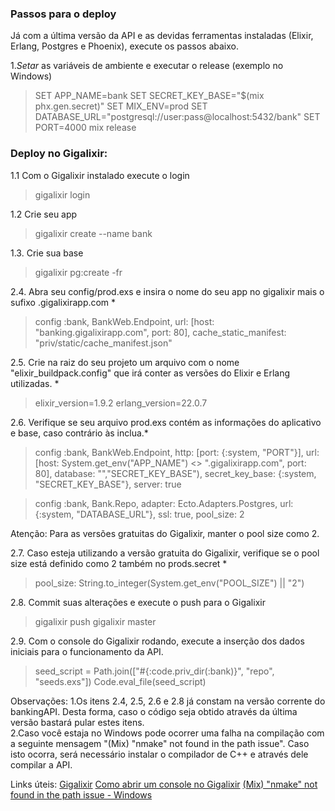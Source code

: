 ### Passos para o deploy

Já com a última versão da API e as devidas ferramentas instaladas (Elixir, Erlang, Postgres e Phoenix), execute os passos abaixo.

1._Setar_ as variáveis de ambiente e executar o release (exemplo no Windows)
>SET APP_NAME=bank
SET SECRET_KEY_BASE="$(mix phx.gen.secret)"
SET MIX_ENV=prod
SET DATABASE_URL="postgresql://user:pass@localhost:5432/bank"
SET PORT=4000
mix release

### Deploy no Gigalixir:
1.1 Com o Gigalixir instalado execute o login
>gigalixir login

1.2 Crie seu app 
>gigalixir create --name bank

1.3. Crie sua base
>gigalixir pg:create -fr

2.4. Abra seu config/prod.exs e insira o nome do seu app no gigalixir mais o sufixo .gigalixirapp.com *
>config :bank, BankWeb.Endpoint,
  url: [host: "banking.gigalixirapp.com", port: 80],
  cache_static_manifest: "priv/static/cache_manifest.json"

2.5. Crie na raiz do seu projeto um arquivo com o nome "elixir_buildpack.config" que irá conter as versões do Elixir e Erlang utilizadas. *
>elixir_version=1.9.2
erlang_version=22.0.7


2.6. Verifique se seu arquivo prod.exs contém as informações do aplicativo e base, caso contrário às inclua.*
>config :bank, BankWeb.Endpoint,
  http: [port: {:system, "PORT"}],
  url: [host: System.get_env("APP_NAME") <> ".gigalixirapp.com", port: 80],
  database: "","SECRET_KEY_BASE"),
  secret_key_base: {:system, "SECRET_KEY_BASE"},
  server: true

>config :bank, Bank.Repo,
  adapter: Ecto.Adapters.Postgres,
  url: {:system, "DATABASE_URL"},
  ssl: true,
  pool_size: 2

Atenção: Para as versões gratuitas do Gigalixir, manter o pool size como 2.

2.7. Caso esteja utilizando a versão gratuita do Gigalixir, verifique se o pool size está definido como 2 também no prods.secret *

> pool_size: String.to_integer(System.get_env("POOL_SIZE") || "2")

2.8. Commit suas alterações e execute o push para o Gigalixir
>gigalixir push gigalixir master

2.9. Com o console do Gigalixir rodando, execute a inserção dos dados iniciais para o funcionamento da API.
>seed_script = Path.join(["#{:code.priv_dir(:bank)}", "repo", "seeds.exs"])
Code.eval_file(seed_script)

Observações:
1.Os itens 2.4, 2.5, 2.6 e 2.8 já constam na versão corrente do bankingAPI. Desta forma, caso o código seja obtido através da última versão bastará pular estes itens.  
2.Caso você estaja no Windows pode ocorrer uma falha na compilação com a seguinte mensagem "(Mix) "nmake" not found in the path issue". Caso isto ocorra, será necessário instalar o compilador de C++ e através dele compilar a API.

Links úteis:
[Gigalixir](https://gigalixir.com/)
[Como abrir um console no Gigalixir](https://readthedocs.org/projects/gigalixir/downloads/pdf/latest/)
[(Mix) "nmake" not found in the path issue - Windows](https://lazacode.org/1395/mix-nmake-not-found-in-the-path-issue-windows)